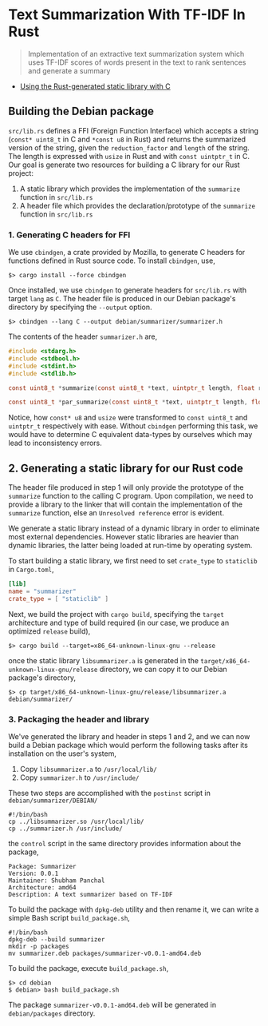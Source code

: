 # Text Summarization With TF-IDF In Rust

> Implementation of an extractive text summarization system which uses TF-IDF scores of words present in the text to rank sentences and generate a summary

* [Using the Rust-generated static library with C](https://github.com/shubham0204/tfidf-summarizer-rs/tree/main/examples/c/README.md)

## Building the Debian package

`src/lib.rs` defines a FFI (Foreign Function Interface) which accepts a string (`const* uint8_t` in C and `*const u8` in Rust) and returns the summarized version of the string, given the `reduction_factor` and `length` of the string. The length is expressed with `usize` in Rust and with `const uintptr_t` in C. Our goal is generate two resources for building a C library for our Rust project:

1. A static library which provides the implementation of the `summarize` function in `src/lib.rs`
2. A header file which provides the declaration/prototype of the `summarize` function in `src/lib.rs`

### 1. Generating C headers for FFI

We use `cbindgen`, a crate provided by Mozilla, to generate C headers for functions defined in Rust source code. To install `cbindgen`, use,

```
$> cargo install --force cbindgen
```

Once installed, we use `cbindgen` to generate headers for `src/lib.rs` with target `lang` as `C`. The header file is produced in our Debian package's directory by specifying the `--output` option.

```
$> cbindgen --lang C --output debian/summarizer/summarizer.h
```

The contents of the header `summarizer.h` are,

```c
#include <stdarg.h>
#include <stdbool.h>
#include <stdint.h>
#include <stdlib.h>

const uint8_t *summarize(const uint8_t *text, uintptr_t length, float reduction_factor);

const uint8_t *par_summarize(const uint8_t *text, uintptr_t length, float reduction_factor);
```

Notice, how `const* u8` and `usize` were transformed to `const uint8_t` and `uintptr_t` respectively with ease. Without `cbindgen` performing this task, we would have to determine C equivalent data-types by ourselves which may lead to inconsistency errors.

## 2. Generating a static library for our Rust code

The header file produced in step 1 will only provide the prototype of the `summarize` function to the calling C program. Upon compilation, we need to provide a library to the linker that will contain the implementation of the `summarize` function, else an `Unresolved reference` error is evident.

We generate a static library instead of a dynamic library in order to eliminate most external dependencies. However static libraries are heavier than dynamic libraries, the latter being loaded at run-time by operating system.

To start building a static library, we first need to set `crate_type` to `staticlib` in `Cargo.toml`,

```toml
[lib]
name = "summarizer"
crate_type = [ "staticlib" ]
```

Next, we build the project with `cargo build`, specifying the `target` architecture and type of build required (in our case, we produce an optimized `release` build),

```
$> cargo build --target=x86_64-unknown-linux-gnu --release
```

once the static library `libsummarizer.a` is generated in the `target/x86_64-unknown-linux-gnu/release` directory, we can copy it to our Debian package's directory,

```
$> cp target/x86_64-unknown-linux-gnu/release/libsummarizer.a debian/summarizer/
```

### 3. Packaging the header and library

We've generated the library and header in steps 1 and 2, and we can now build a Debian package which would perform the following tasks after its installation on the user's system,

1. Copy `libsummarizer.a` to `/usr/local/lib/`
2. Copy `summarizer.h` to `/usr/include/`

These two steps are accomplished with the `postinst` script in `debian/summarizer/DEBIAN/`

```
#!/bin/bash
cp ../libsummarizer.so /usr/local/lib/
cp ../summarizer.h /usr/include/
```

the `control` script in the same directory provides information about the package,

```
Package: Summarizer
Version: 0.0.1
Maintainer: Shubham Panchal
Architecture: amd64
Description: A text summarizer based on TF-IDF
```

To build the package with `dpkg-deb` utility and then rename it, we can write a simple Bash script `build_package.sh`,

```
#!/bin/bash
dpkg-deb --build summarizer
mkdir -p packages
mv summarizer.deb packages/summarizer-v0.0.1-amd64.deb
```

To build the package, execute `build_package.sh`,

```
$> cd debian
$ debian> bash build_package.sh 
```

The package `summarizer-v0.0.1-amd64.deb` will be generated in `debian/packages` directory.